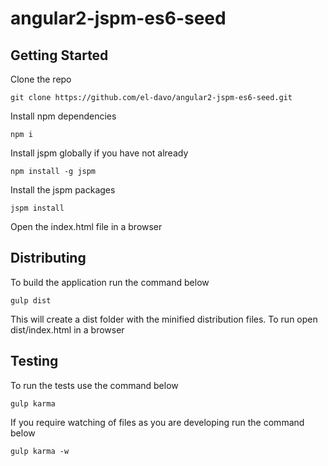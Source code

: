 # angular2-jspm-es6-seed

## Getting Started
Clone the repo

    git clone https://github.com/el-davo/angular2-jspm-es6-seed.git

Install npm dependencies

    npm i

Install jspm globally if you have not already

    npm install -g jspm

Install the jspm packages

    jspm install

Open the index.html file in a browser

## Distributing

To build the application run the command below

    gulp dist

This will create a dist folder with the minified distribution files. To run open dist/index.html in a browser

## Testing
To run the tests use the command below

    gulp karma

If you require watching of files as you are developing run the command below

    gulp karma -w
